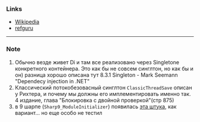 ﻿### Links
* [Wikipedia](https://ru.wikipedia.org/wiki/%D0%9E%D0%B4%D0%B8%D0%BD%D0%BE%D1%87%D0%BA%D0%B0_(%D1%88%D0%B0%D0%B1%D0%BB%D0%BE%D0%BD_%D0%BF%D1%80%D0%BE%D0%B5%D0%BA%D1%82%D0%B8%D1%80%D0%BE%D0%B2%D0%B0%D0%BD%D0%B8%D1%8F))
* [refguru](https://refactoring.guru/ru/design-patterns/singleton)
---
### Note
1. Обычно везде живет Di и там все реализовано через Singletone конкретного контейнера. Это как бы не совсем синглтон, но как бы и он) разница хорошо описана тут 8.3.1 Singleton - Mark Seemann "Dependecy injection in .NET"
1. Классический потокобезовасный синглтон `ClassicThreadSave` описан у Рихтера, и почему мы должны его имплементировать именно так. 4 издание, глава "Блокировка с двойной проверкой"(стр 875)
1. в 9 шарпе (`Sharp9_ModuleInitializer`) появилась [эта штука](https://docs.microsoft.com/ru-ru/dotnet/csharp/language-reference/proposals/csharp-9.0/module-initializers), как вариант... но еще особо не тестил 
